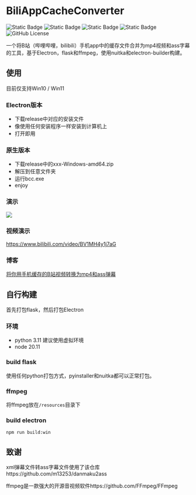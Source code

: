 # BiliAppCacheConverter

![Static Badge](https://img.shields.io/badge/node-%3E%3D20.11.0-blue)
![Static Badge](https://img.shields.io/badge/npm-%3E%3D10.2.0-blue)
![Static Badge](https://img.shields.io/badge/electron-%20%5E28.2.0-blue)
![Static Badge](https://img.shields.io/badge/vue-%5E3.4.15-green)
![GitHub License](https://img.shields.io/github/license/BlueCitizens/bilibili-app-cache-converter)

一个将B站（哔哩哔哩，bilibili）手机app中的缓存文件合并为mp4视频和ass字幕的工具，基于Electron，flask和ffmpeg，使用nuitka和electron-builder构建。

## 使用
目前仅支持Win10 / Win11

### Electron版本
- 下载release中对应的安装文件
- 像使用任何安装程序一样安装到计算机上
- 打开即用

### 原生版本
- 下载release中的xxx-Windows-amd64.zip
- 解压到任意文件夹
- 运行bcc.exe
- enjoy

### 演示
[![](https://github.com/BlueCitizens/bilibili-app-cache-converter/blob/master/screenrecord.gif)](https://github.com/BlueCitizens/bilibili-app-cache-converter/blob/master/screenrecord.gif)

### 视频演示
https://www.bilibili.com/video/BV1MH4y1j7aG

### 博客
[将你用手机缓存的B站视频转换为mp4和ass弹幕](https://blog.bckun.top/posts/%E5%B0%86%E4%BD%A0%E7%94%A8%E6%89%8B%E6%9C%BA%E7%BC%93%E5%AD%98%E7%9A%84B%E7%AB%99%E8%A7%86%E9%A2%91%E8%BD%AC%E6%8D%A2%E4%B8%BAmp4%E5%92%8Cass%E5%BC%B9%E5%B9%95.html)

## 自行构建
首先打包flask，然后打包Electron

### 环境
- python 3.11 建议使用虚拟环境
- node 20.11

### build flask
使用任何python打包方式，pyinstaller和nuitka都可以正常打包。

### ffmpeg
将ffmpeg放在```/resources```目录下

### build electron
```
npm run build:win
```

## 致谢
xml弹幕文件转ass字幕文件使用了该仓库https://github.com/m13253/danmaku2ass

ffmpeg是一款强大的开源音视频软件https://github.com/FFmpeg/FFmpeg
